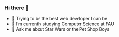 ### Hi there 👋

- 🔭 Trying to be the best web developer I can be
- 🌱 I’m currently studying Computer Science at FAU
- 💬 Ask me about Star Wars or the Pet Shop Boys
